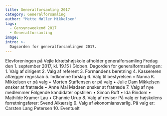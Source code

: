 ```yaml
---
title: Generalforsamling 2017
category: Generalforsamling
author: "Mette Møller Mikkelsen"
tags:
  - Gensynsweekend 2017
  - Generalforsamling
image: 
intro: >-
  Dagsorden for generalforsamlingen 2017.
---
```


Elevforeningen på Vejle Idrætshøjskole afholder generalforsamling Fredag den 1. september 2017, kl. 19.15 i Globen. Dagorden for generalformsalingen: 1.	Valg af dirigent 2.	Valg af referent 3.	Formandens beretning 4.	Kassereren aflægger regnskab 5.	Indkomne forslag 6.	Valg til bestyrelsen •	Nanna K. Mikkelsen er på valg •	Morten Staffensen er på valg •	Julie Dam Mikkelsen ønsker at fratræde •	Anne Mai Madsen ønsker at fratræde 7.	Valg af nye medlemmer Følgende kandidater opstiller: • Simon Ruff •	Ida Rindom •	Mathilde Kramer Lau •	Channie Urup 8.	Valg af revisor På valg er højskolens forretningsfører: Svend Alkærsig 9.	Valg af økonomiansvarlig. På valg er: Carsten Lang Petersen 10.	Eventuelt

